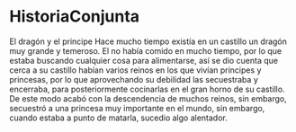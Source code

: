 # HistoriaConjunta
El dragón y el principe
Hace mucho tiempo existía en un castillo un dragón muy grande y temeroso. El 
 no había comido en mucho tiempo, por lo que estaba buscando cualquier cosa 
 para alimentarse, así se dio cuenta que cerca a su castillo habían varios
 reinos en los que vivían principes y princesas, por lo que aprovechando su
 debilidad las secuestraba y encerraba, para posteriormente cocinarlas en 
 el gran horno de su castillo. De este modo acabó con la descendencia de 
 muchos reinos, sin embargo, secuestró a una princesa muy importante en el mundo,
 sin embargo, cuando estaba a punto de matarla, sucedio algo alentador.

